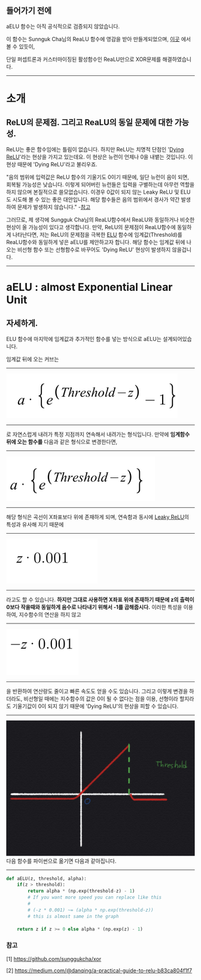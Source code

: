 ## 들어가기 전에

aELU 함수는 아직 공식적으로 검증되지 않았습니다.

이 함수는 Sunnguk Cha님의 ReaLU 함수에 영감을 받아 만들게되었으며, [이곳](https://github.com/sunggukcha/xor) 에서 볼 수 있듯이,

단일 퍼셉트론과 커스터마이징된 활성함수인 ReaLU만으로 XOR문제를 해결하였습니다. 
* * *

# 소개
## ReLU의 문제점. 그리고 ReaLU의 동일 문제에 대한 가능성.

ReLU는 좋은 함수임에는 틀림이 없습니다. 
하지만 ReLU는 치명적 단점인 '[Dying ReLU](https://medium.com/@danqing/a-practical-guide-to-relu-b83ca804f1f7)'라는 현상을 가지고 있는데요.
이 현상은 뉴런이 언제나 0을 내뱉는 것입니다. 이 현상 때문에 'Dying ReLU'라고 불리우죠.

"음의 범위에 입력값은 ReLU 함수의 기울기도 0이기 때문에, 일단 뉴런이 음이 되면, 회복될 가능성은 낮습니다. 
이렇게 되어버린 뉴런들은 입력을 구별하는데 아무런 역할을 하지 않으며 본질적으로 쓸모없습니다. 
이경우 0값이 되지 않는 Leaky ReLU 및 ELU도 시도해 볼 수 있는 좋은 대안입니다. 
해당 함수들은 음의 범위에서 경사가 약간 발생하여 문제가 발생하지 않습니다." -[참고](https://medium.com/@danqing/a-practical-guide-to-relu-b83ca804f1f7)

그러므로, 제 생각에 Sungguk Cha님의 ReaLU함수에서 ReaLU와 동일하거나 비슷한 현상이 올 가능성이 있다고 생각합니다.
만약, ReLU의 문제점이 ReaLU함수에 동일하게 나타난다면, 
저는 ReLU의 문제점을 극복한 [ELU](https://arxiv.org/abs/1511.07289) 함수에 임계값(Threshold)를 
ReaLU함수와 동일하게 넣은 aELU를 제안하고자 합니다. 해당 함수는 임계값 뒤에 나오는 비선형 함수 또는 선형함수로 바꾸어도 
'Dying ReLU' 현상이 발생하지 않을겁니다.

* * *

# aELU : almost Exponential Linear Unit
##  자세하게.

ELU 함수에 마지막에 임계값과 추가적인 함수를 넣는 방식으로 aELU는 설계되어있습니다.

임계값 뒤에 오는 커브는 

* * *
![a](https://github.com/Seungup/activate-functions-threshold-version/blob/master/image/7A11A71F-ABEB-4216-ABE6-ED153A29C06D.jpeg)
* * *

로 자연스럽게 내려가 특정 지점까지 연속해서 내려가는 형식입니다.
만약에 **임계함수 뒤에 오는 함수를** 다음과 같은 형식으로 변경한다면,

* * *
![non-1](https://github.com/Seungup/activate-functions-threshold-version/blob/master/image/8334D7B1-4556-48D2-B088-1B5C3D9D2CBA.jpeg)
* * *

해당 형식은 곡선이 X좌표보다 위에 존재하게 되며, 연속함과 동시에 [Leaky ReLU](https://arxiv.org/abs/1505.00853)의 특성과 유사해 지기 때문에

* * *
![z](https://github.com/Seungup/activate-functions-threshold-version/blob/master/image/C8DB1155-2979-4C2C-8732-1B642E80A5FC.jpeg) 
* * *

라고도 할 수 있습니다.
**하지만 그대로 사용하면 X좌표 위에 존재하기 때문에 z의 출력이 0보다 작을때와 동일하게 음수로 나타내기 위해서 -1를 곱해줍시다.**
이러한 특성을 이용하여, 지수함수의 연산을 하지 않고 

* * *
![-z](https://github.com/Seungup/activate-functions-threshold-version/blob/master/image/686635D2-A08E-43B7-B45A-D3E325BE1981.jpeg)
* * *

을 반환하여 연산량도 줄이고 빠른 속도도 얻을 수도 있습니다. 그리고 이렇게 변경을 하더라도, 비선형일 때에는 지수함수의 값은 0이 될 수 없다는 점을 이용, 선형이라 할지라도 기울기값이 0이 되지 않기 때문에 'Dying ReLU'의 현상을 피할 수 있습니다. 

* * *
![Results](./image/aELU.jpeg)
다음 함수를 파이썬으로 옮기면 다음과 같아집니다.
* * *

```python
def aELU(z, threshold, alpha):
    if(z > threshold):
        return alpha * (np.exp(threshold-z) - 1) 
        # If you want more speed you can replace like this 
        # 
        # (-z * 0.001) ~= (alpha * np.exp(threshold-z))
        # this is almost same in the graph 
    
    return z if z >= 0 else alpha * (np.exp(z) - 1)
```


### 참고

[1] https://github.com/sunggukcha/xor

[2] https://medium.com/@danqing/a-practical-guide-to-relu-b83ca804f1f7
